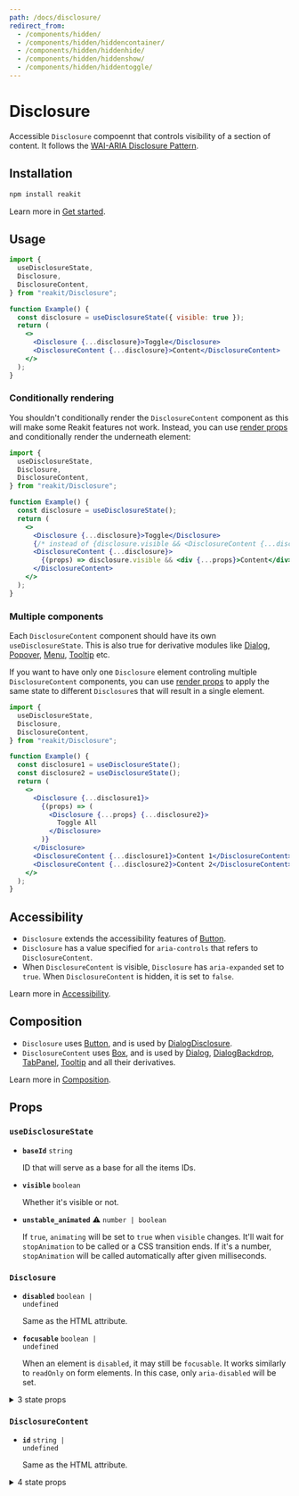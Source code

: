 ```yaml
---
path: /docs/disclosure/
redirect_from:
  - /components/hidden/
  - /components/hidden/hiddencontainer/
  - /components/hidden/hiddenhide/
  - /components/hidden/hiddenshow/
  - /components/hidden/hiddentoggle/
---
```


# Disclosure

Accessible `Disclosure` compoennt that controls visibility of a section of content. It follows the [WAI-ARIA Disclosure Pattern](https://www.w3.org/TR/wai-aria-practices/#disclosure).

<carbon-ad></carbon-ad>

## Installation

```sh
npm install reakit
```

Learn more in [Get started](/docs/get-started/).

## Usage

```jsx
import {
  useDisclosureState,
  Disclosure,
  DisclosureContent,
} from "reakit/Disclosure";

function Example() {
  const disclosure = useDisclosureState({ visible: true });
  return (
    <>
      <Disclosure {...disclosure}>Toggle</Disclosure>
      <DisclosureContent {...disclosure}>Content</DisclosureContent>
    </>
  );
}
```

### Conditionally rendering

You shouldn't conditionally render the `DisclosureContent` component as this will make some Reakit features not work. Instead, you can use [render props](/docs/composition/#render-props) and conditionally render the underneath element:

```jsx
import {
  useDisclosureState,
  Disclosure,
  DisclosureContent,
} from "reakit/Disclosure";

function Example() {
  const disclosure = useDisclosureState();
  return (
    <>
      <Disclosure {...disclosure}>Toggle</Disclosure>
      {/* instead of {disclosure.visible && <DisclosureContent {...disclosure}>Content</DisclosureContent>} */}
      <DisclosureContent {...disclosure}>
        {(props) => disclosure.visible && <div {...props}>Content</div>}
      </DisclosureContent>
    </>
  );
}
```

### Multiple components

Each `DisclosureContent` component should have its own `useDisclosureState`. This is also true for derivative modules like [Dialog](/docs/dialog/), [Popover](/docs/popover/), [Menu](/docs/menu/), [Tooltip](/docs/tooltip/) etc.

If you want to have only one `Disclosure` element controling multiple `DisclosureContent` components, you can use [render props](/docs/composition/#render-props) to apply the same state to different `Disclosure`s that will result in a single element.

```jsx
import {
  useDisclosureState,
  Disclosure,
  DisclosureContent,
} from "reakit/Disclosure";

function Example() {
  const disclosure1 = useDisclosureState();
  const disclosure2 = useDisclosureState();
  return (
    <>
      <Disclosure {...disclosure1}>
        {(props) => (
          <Disclosure {...props} {...disclosure2}>
            Toggle All
          </Disclosure>
        )}
      </Disclosure>
      <DisclosureContent {...disclosure1}>Content 1</DisclosureContent>
      <DisclosureContent {...disclosure2}>Content 2</DisclosureContent>
    </>
  );
}
```

## Accessibility

- `Disclosure` extends the accessibility features of [Button](/docs/button/#accessibility).
- `Disclosure` has a value specified for `aria-controls` that refers to `DisclosureContent`.
- When `DisclosureContent` is visible, `Disclosure` has `aria-expanded` set to `true`. When `DisclosureContent` is hidden, it is set to `false`.

Learn more in [Accessibility](/docs/accessibility/).

## Composition

- `Disclosure` uses [Button](/docs/button/), and is used by [DialogDisclosure](/docs/dialog/).
- `DisclosureContent` uses [Box](/docs/box/), and is used by [Dialog](/docs/dialog/), [DialogBackdrop](/docs/dialog/), [TabPanel](/docs/tab/), [Tooltip](/docs/tooltip/) and all their derivatives.

Learn more in [Composition](/docs/composition/#props-hooks).

## Props

<!-- Automatically generated -->

### `useDisclosureState`

- **`baseId`**
  <code>string</code>

  ID that will serve as a base for all the items IDs.

- **`visible`**
  <code>boolean</code>

  Whether it's visible or not.

- **`unstable_animated`** <span title="Experimental">⚠️</span>
  <code>number | boolean</code>

  If `true`, `animating` will be set to `true` when `visible` changes.
It'll wait for `stopAnimation` to be called or a CSS transition ends.
If it's a number, `stopAnimation` will be called automatically after
given milliseconds.

### `Disclosure`

- **`disabled`**
  <code>boolean | undefined</code>

  Same as the HTML attribute.

- **`focusable`**
  <code>boolean | undefined</code>

  When an element is `disabled`, it may still be `focusable`. It works
similarly to `readOnly` on form elements. In this case, only
`aria-disabled` will be set.

<details><summary>3 state props</summary>

> These props are returned by the state hook. You can spread them into this component (`{...state}`) or pass them separately. You can also provide these props from your own state logic.

- **`visible`**
  <code>boolean</code>

  Whether it's visible or not.

- **`baseId`**
  <code>string</code>

  ID that will serve as a base for all the items IDs.

- **`toggle`**
  <code>() =&#62; void</code>

  Toggles the `visible` state

</details>

### `DisclosureContent`

- **`id`**
  <code>string | undefined</code>

  Same as the HTML attribute.

<details><summary>4 state props</summary>

> These props are returned by the state hook. You can spread them into this component (`{...state}`) or pass them separately. You can also provide these props from your own state logic.

- **`baseId`**
  <code>string</code>

  ID that will serve as a base for all the items IDs.

- **`visible`**
  <code>boolean</code>

  Whether it's visible or not.

- **`unstable_animated`** <span title="Experimental">⚠️</span>
  <code>number | boolean</code>

  If `true`, `animating` will be set to `true` when `visible` changes.
It'll wait for `stopAnimation` to be called or a CSS transition ends.
If it's a number, `stopAnimation` will be called automatically after
given milliseconds.

- **`unstable_stopAnimation`** <span title="Experimental">⚠️</span>
  <code>() =&#62; void</code>

  Stops animation. It's called automatically if there's a CSS transition.
It's called after given milliseconds if `animated` is a number.

</details>

